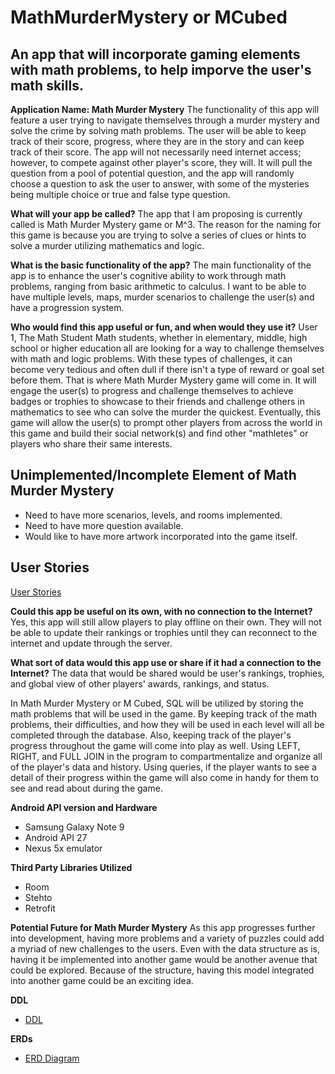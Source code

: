 # MathMurderMystery or MCubed #

## An app that will incorporate gaming elements with math problems, to help imporve the user's math skills. 

**Application Name: Math Murder Mystery**
The functionality of this app will feature a user trying to navigate themselves through a murder mystery and solve the crime by solving math problems. The user will be able to keep track of their score, progress, where they are in the story and can keep track of their score. The app will not necessarily need internet access; however, to compete against other player's score, they will. It will pull the question from a pool of potential question, and the app will randomly choose a question to ask the user to answer, with some of the mysteries being multiple choice or true and false type question. 

**What will your app be called?**
The app that I am proposing is currently called is Math Murder Mystery game or M^3. The reason for the naming for this game is because you are trying to solve a series of clues or hints to solve a murder utilizing mathematics and logic. 

**What is the basic functionality of the app?**
The main functionality of the app is to enhance the user's cognitive ability to work through math problems, ranging from basic arithmetic to calculus. I want to be able to have multiple levels, maps, murder scenarios to challenge the user(s) and have a progression system. 

**Who would find this app useful or fun, and when would they use it?**
User 1, The Math Student
Math students, whether in elementary, middle, high school or higher education all are looking for a way to challenge themselves with math and logic problems. With these types of challenges, it can become very tedious and often dull if there isn't a type of reward or goal set before them. That is where Math Murder Mystery game will come in. It will engage the user(s) to progress and challenge themselves to achieve badges or trophies to showcase to their friends and challenge others in mathematics to see who can solve the murder the quickest. Eventually, this game will allow the user(s) to prompt other players from across the world in this game and build their social network(s) and find other "mathletes" or players who share their same interests. 

## Unimplemented/Incomplete Element of Math Murder Mystery ##
* Need to have more scenarios, levels, and rooms implemented.
* Need to have more question available. 
* Would like to have more artwork incorporated into the game itself. 

## User Stories ##
[User Stories](https://github.com/ArchaicScribe/MathMurderMystery/blob/master/userStories.md)

**Could this app be useful on its own, with no connection to the Internet?**
Yes, this app will still allow players to play offline on their own. They will not be able to update their rankings or trophies until they can reconnect to the internet and update through the server.

**What sort of data would this app use or share if it had a connection to the Internet?**
The data that would be shared would be user's rankings, trophies, and global view of other players' awards, rankings, and status. 

 In Math Murder Mystery or M Cubed, SQL will be utilized by storing the math problems that will be used in the game. By keeping track of the math problems, their difficulties, and how they will be used in each level will all be completed through the database. Also, keeping track of the player's progress throughout the game will come into play as well. Using LEFT, RIGHT, and FULL JOIN in the program to compartmentalize and organize all of the player's data and history. Using queries, if the player wants to see a detail of their progress within the game will also come in handy for them to see and read about during the game.

**Android API version and Hardware**
* Samsung Galaxy Note 9
* Android API 27
* Nexus 5x emulator

**Third Party Libraries Utilized**
* Room
* Stehto
* Retrofit

**Potential Future for Math Murder Mystery**
As this app progresses further into development, having more problems and a variety of puzzles could add a myriad of new challenges to the users. Even with the data structure as is, having it be implemented into another game would be another avenue that could be explored. Because of the structure, having this model integrated into another game could be an exciting idea. 

**DDL**
* [DDL](https://github.com/ArchaicScribe/MathMurderMystery/blob/master/ddl.sql.md)

**ERDs**
* [ERD Diagram](https://drive.google.com/file/d/1LKRuEyf0FsU06t3hBMaPJ-Bphsx4FxDr/view?usp=sharing)
